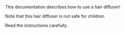 This documentation describes how to use a hair diffuser!

Note that this hair diffuser is not safe for children. 

Read the instructions carefully.

